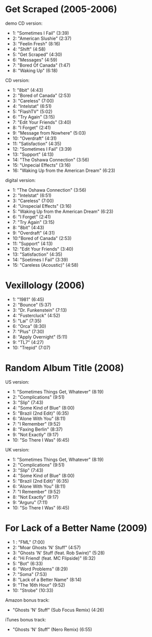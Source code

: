 # Get Scraped (2005-2006)

demo CD version:
- 1: "Sometimes I Fail" (3:39)
- 2: "American Slushie" (2:37)
- 3: "Feelin Fresh" (8:16)
- 4: "Shift" (4:58)
- 5: "Get Scraped" (4:30)
- 6: "Messages" (4:59)
- 7: "Bored Of Canada" (1:47)
- 8: "Waking Up" (6:18)

CD version:
- 1: "8bit" (4:43)
- 2: "Bored of Canada" (2:53)
- 3: "Careless" (7:00)
- 4: "Intelstat" (6:51)
- 5: "FlashTV" (5:02)
- 6: "Try Again" (3:15)
- 7: "Edit Your Friends" (3:40)
- 8: "I Forget" (2:41)
- 9: "Message from Nowhere" (5:03)
- 10: "Overdraft" (4:31)
- 11: "Satisfaction" (4:35)
- 12: "Sometimes I Fail" (3:39)
- 13: "Support" (4:13)
- 14: "The Oshawa Connection" (3:56)
- 15: "Unpecial Effects" (3:16)
- 16: "Waking Up from the American Dream" (6:23)

digital version:
- 1: "The Oshawa Connection" (3:56)
- 2: "Intelstat" (6:51)
- 3: "Careless" (7:00)
- 4: "Unspecial Effects" (3:16)
- 5: "Waking Up from the American Dream" (6:23)
- 6: "I Forget" (2:41)
- 7: "Try Again" (3:15)
- 8: "8bit" (4:43)
- 9: "Overdraft" (4:31)
- 10:"Bored of Canada" (2:53)
- 11: "Support" (4:13)
- 12: "Edit Your Friends" (3:40)
- 13: "Satisfaction" (4:35)
- 14: "Soetimes I Fail" (3:39)
- 15: "Careless (Acoustic)" (4:58)

# Vexillology (2006)

- 1: "1981" (6:45)
- 2: "Bounce" (5:37)
- 3: "Dr. Funkenstein" (7:13)
- 4: "Fustercluck" (4:52)
- 5: "Lai" (7:35)
- 6: "Orca" (8:30)
- 7: "Plus" (7:30)
- 8: "Apply Overnight" (5:11)
- 9: "TL7" (4:27)
- 10: "Trepid" (7:07)

# Random Album Title (2008)

US version:
- 1: "Sometimes Things Get, Whatever" (8:19)
- 2: "Complications" (9:51)
- 3: "Slip" (7:43)
- 4: "Some Kind of Blue" (8:00)
- 5: "Brazil (2nd Edit)" (6:35)
- 6: "Alone With You" (8:11)
- 7: "I Remember" (9:52)
- 8: "Faxing Berlin" (8:37)
- 9: "Not Exactly" (9:17)
- 10: "So There I Was" (6:45)

UK version:
- 1: "Sometimes Things Get, Whatever" (8:19)
- 2: "Complications" (9:51)
- 3: "Slip" (7:43)
- 4: "Some Kind of Blue" (8:00)
- 5: "Brazil (2nd Edit)" (6:35)
- 6: "Alone With You" (8:11)
- 7: "I Remember" (9:52)
- 8: "Not Exactly" (9:17)
- 9: "Arguru" (7:11)
- 10: "So There I Was" (6:45)

# For Lack of a Better Name (2009)
- 1 : "FML" (7:00)
- 2: "Moar Ghosts 'N' Stuff" (4:57)
- 3: "Ghosts 'N' Stuff (feat. Rob Swire)" (5:28)
- 4: "Hi Friend! (feat. MC Flipside)" (6:32)
- 5: "Bot" (6:33)
- 6: "Word Problems" (8:29)
- 7: "Soma" (7:53)
- 8: "Lack of a Better Name" (8:14)
- 9: "The 16th Hour" (9:52)
- 10: "Strobe" (10:33)

Amazon bonus track:
- "Ghosts 'N' Stuff" (Sub Focus Remix) (4:26)

iTunes bonus track:
- "Ghosts 'N' Stuff" (Nero Remix) (6:55)
